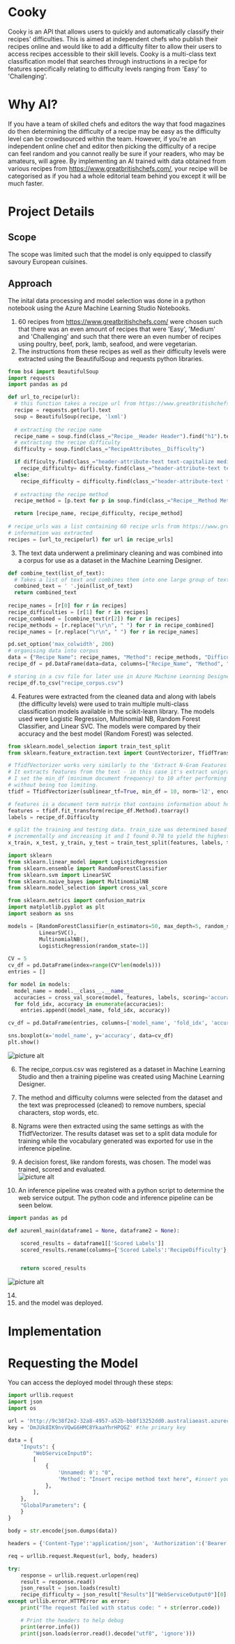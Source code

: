 # Cooky
Cooky is an API that allows users to quickly and automatically classify their recipes' difficulties. This is aimed at independent chefs who publish their recipes online and would like to add a difficulty filter to allow their users to access recipes accessible to their skill levels. Cooky is a multi-class text classification model that searches through instructions in a recipe for features specifically relating to difficulty levels ranging from 'Easy' to 'Challenging'. 

# Why AI?
If you have a team of skilled chefs and editors the way that food magazines do then determining the difficulty of a recipe may be easy as the difficulty level can be crowdsourced within the team. However, if you're an independent online chef and editor then picking the difficulty of a recipe can feel random and you cannot really be sure if your readers, who may be amateurs, will agree. By implementing an AI trained with data obtained from various recipes from https://www.greatbritishchefs.com/, your recipe will be categorised as if you had a whole editorial team behind you except it will be much faster. 

# Project Details

## Scope
The scope was limited such that the model is only equipped to classify savoury European cuisines. 

## Approach
The inital data processing and model selection was done in a python notebook using the Azure Machine Learning Studio Notebooks.

1. 60 recipes from https://www.greatbritishchefs.com/ were chosen such that there was an even amount of recipes that were 'Easy', 'Medium' and 'Challenging' and such that there were an even number of recipes using poultry, beef, pork, lamb, seafood, and were vegetarian. 
2. The instructions from these recipes as well as their difficulty levels were extracted using the BeautifulSoup and requests python libraries. 
```python
from bs4 import BeautifulSoup
import requests
import pandas as pd

def url_to_recipe(url):
  # this function takes a recipe url from https://www.greatbritishchefs.com/ and extracts the recipe title, method, and difficulty level using BeautifulSoup.
  recipe = requests.get(url).text
  soup = BeautifulSoup(recipe, 'lxml')
  
  # extracting the recipe name
  recipe_name = soup.find(class_="Recipe__Header Header").find("h1").text
  # extracting the recipe difficulty
  difficulty = soup.find(class_="RecipeAttributes__Difficulty")

  if difficulty.find(class_="header-attribute-text text-capitalize medium"):
    recipe_difficulty= difficulty.find(class_="header-attribute-text text-capitalize medium").text
  else: 
    recipe_difficulty = difficulty.find(class_="header-attribute-text text-capitalize").text
  
  # extracting the recipe method
  recipe_method = [p.text for p in soup.find(class_="Recipe__Method Method").find_all(class_="MethodList__StepText")]

  return [recipe_name, recipe_difficulty, recipe_method]
  
# recipe_urls was a list containing 60 recipe urls from https://www.greatbritishchefs.com/. Each url from this list was fed to the url_to_recipe() function and recipe 
# information was extracted
recipes = [url_to_recipe(url) for url in recipe_urls]
```
3. The text data underwent a preliminary cleaning and was combined into a corpus for use as a dataset in the Machine Learning Designer. 
```python
def combine_text(list_of_text):
  # Takes a list of text and combines them into one large group of text.
  combined_text = ' '.join(list_of_text)
  return combined_text
  
recipe_names = [r[0] for r in recipes]
recipe_difficulties = [r[1] for r in recipes]
recipe_combined = [combine_text(r[2]) for r in recipes]
recipe_methods = [r.replace("\r\n", " ") for r in recipe_combined]
recipe_names = [r.replace("\r\n", " ") for r in recipe_names]

pd.set_option('max_colwidth', 200)
# organising data into corpus 
data = {"Recipe Name": recipe_names, "Method": recipe_methods, "Difficulty": recipe_difficulties}
recipe_df = pd.DataFrame(data=data, columns=["Recipe_Name", "Method", "Difficulty"])

# storing in a csv file for later use in Azure Machine Learning Designer.
recipe_df.to_csv("recipe_corpus.csv")
```
4. Features were extracted from the cleaned data and along with labels (the difficulty levels) were used to train multiple multi-class classification models available in the scikit-learn library. The models used were Logistic Regression, Multinomial NB, Random Forest Classifier, and Linear SVC. The models were compared by their accuracy and the best model (Random Forest) was selected.
```python
from sklearn.model_selection import train_test_split
from sklearn.feature_extraction.text import CountVectorizer, TfidfTransformer, TfidfVectorizer

# TfidfVectorizer works very similarly to the 'Extract N-Gram Features from Text' module in the Machine Learning Designer while also further cleaning text data.
# It extracts features from the text - in this case it's extract unigrams and bigrams 'ngram_range=(1,2)'. I chose this range because...
# I set the min_df (minimum document frequency) to 10 after performing trial and error with this filter and finding that 10 increased the accuracy of the models 
# without being too limiting. 
tfidf = TfidfVectorizer(sublinear_tf=True, min_df = 10, norm='l2', encoding='latin-1', ngram_range=(1,2), stop_words='english')

# features is a document term matrix that contains information about how frequently specific features(ngrams) appear across recipes of the same difficulty classification.
features = tfidf.fit_transform(recipe_df.Method).toarray()
labels = recipe_df.Difficulty

# split the training and testing data. train_size was determined based on trial and error. First I started with the default value of 0.75 and tried lowering it
# incrementally and increasing it and I found 0.78 to yield the highest accuracy. train_size of 0.8 or above resulted in lower accuracy. 
x_train, x_test, y_train, y_test = train_test_split(features, labels, train_size=0.78, random_state=1)

import sklearn
from sklearn.linear_model import LogisticRegression
from sklearn.ensemble import RandomForestClassifier
from sklearn.svm import LinearSVC
from sklearn.naive_bayes import MultinomialNB
from sklearn.model_selection import cross_val_score

from sklearn.metrics import confusion_matrix
import matplotlib.pyplot as plt
import seaborn as sns

models = [RandomForestClassifier(n_estimators=50, max_depth=5, random_state=1),
          LinearSVC(),
          MultinomialNB(),
          LogisticRegression(random_state=1)]
          
CV = 5
cv_df = pd.DataFrame(index=range(CV*len(models)))
entries = []

for model in models:
  model_name = model.__class__.__name__
  accuracies = cross_val_score(model, features, labels, scoring='accuracy', cv=CV)
  for fold_idx, accuracy in enumerate(accuracies):
    entries.append((model_name, fold_idx, accuracy))

cv_df = pd.DataFrame(entries, columns=['model_name', 'fold_idx', 'accuracy'])

sns.boxplot(x='model_name', y='accuracy', data=cv_df)
plt.show()
```
![picture alt](model_compare.PNG "a boxplot showing the accuracy ranges of different models")

6. The recipe_corpus.csv was registered as a dataset in Machine Learning Studio and then a training pipeline was created using Machine Learning Designer. 
7. The method and difficulty columns were selected from the dataset and the text was preprocessed (cleaned) to remove numbers, special characters, stop words, etc.
8. Ngrams were then extracted using the same settings as with the TfidfVectorizer. The results dataset was set to a split data module for training while the vocabulary generated was exported for use in the inference pipeline. 
10. A decision forest, like random forests, was chosen. The model was trained, scored and evaluated.  
![picture alt](training.PNG "training pipeline")

12. An inference pipeline was created with a python script to determine the web service output. The python code and inference pipeline can be seen below.
```python
import pandas as pd

def azureml_main(dataframe1 = None, dataframe2 = None):

    scored_results = dataframe1[['Scored Labels']]
    scored_results.rename(columns={'Scored Labels':'RecipeDifficulty'}, inplace=True)


    return scored_results
```
![picture alt](inference.PNG "inference pipeline")

14. 
15.   and the model was deployed.


# Implementation


# Requesting the Model
You can access the deployed model through these steps:
```python
import urllib.request
import json
import os

url = 'http://9c38f2e2-32a8-4957-a52b-bb8f13252dd0.australiaeast.azurecontainer.io/score' #the model endpoint
key = 'DmJUk8IK9nvVQwG6HMC8YkaaYhrHPQGZ' #the primary key

data = {
    "Inputs": {
        "WebServiceInput0":
        [
            {
                'Unnamed: 0': "0",
                'Method': "Insert recipe method text here", #insert your recipe method text
            },
        ],
    },
    "GlobalParameters": {
    }
}

body = str.encode(json.dumps(data))

headers = {'Content-Type':'application/json', 'Authorization':('Bearer '+ key)}

req = urllib.request.Request(url, body, headers)

try:
    response = urllib.request.urlopen(req)
    result = response.read()
    json_result = json.loads(result)
    recipe_difficulty = json_result["Results"]["WebServiceOutput0"][0]["RecipeDifficulty"] # this can be input into your recipe database along with the recipe it classified
except urllib.error.HTTPError as error:
    print("The request failed with status code: " + str(error.code))

    # Print the headers to help debug
    print(error.info())
    print(json.loads(error.read().decode("utf8", 'ignore')))

```

